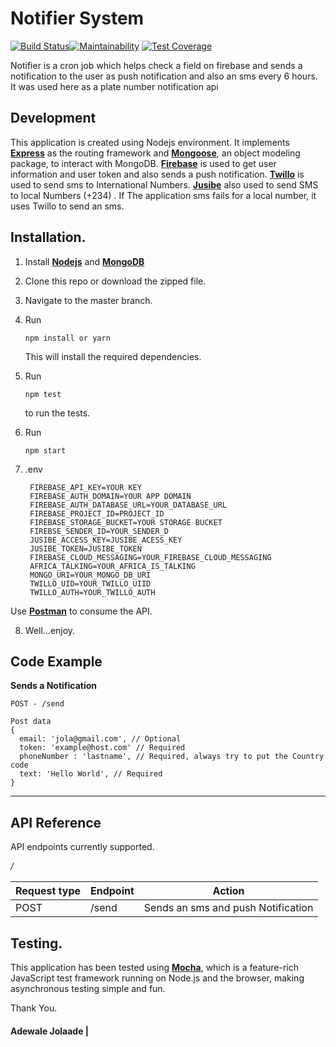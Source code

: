 # Notifier System
[![Build Status](https://travis-ci.org/jadewale/Notifier.svg?branch=master)](https://travis-ci.org/jadewale/Notifier)[![Maintainability](https://api.codeclimate.com/v1/badges/f7b6527c53e8f3cc2484/maintainability)](https://codeclimate.com/github/jadewale/license-plate/maintainability)    [![Test Coverage](https://api.codeclimate.com/v1/badges/f7b6527c53e8f3cc2484/test_coverage)](https://codeclimate.com/github/jadewale/license-plate/test_coverage)


Notifier is a cron job which helps check a field on firebase and sends a notification to the user as push notification and also an sms every 6 hours. It was used here as a plate number notification api

Development
-----------
This application is created using Nodejs environment. It implements [**Express**](http://expressjs.com/) as the routing framework and [**Mongoose**](http://mongoosejs.com/), an object modeling package, to interact with MongoDB. [**Firebase**](https://firebase.google.com/) is used to get user information and user token and also sends a push notification. [**Twillo**](https://twilio.com/) is used to send sms to International Numbers.
[**Jusibe**](https://jusibe.com/) also used to send SMS to local Numbers (+234) . If The application sms fails for a local number, it uses Twillo to send an sms.


Installation.
-------------
1. Install [**Nodejs**](www.nodejs.org) and [**MongoDB**](www.mongodb.org)
2. Clone this repo or download the zipped file.
3. Navigate to the master branch.
4. Run
    ```
    npm install or yarn

    ```
    This will install the required dependencies.

5. Run
    ```
    npm test

    ```
    to run the tests.
  
6. Run
    ```
    npm start

    ```
7. .env
    ```
     FIREBASE_API_KEY=YOUR KEY
     FIREBASE_AUTH_DOMAIN=YOUR APP DOMAIN
     FIREBASE_AUTH_DATABASE_URL=YOUR_DATABASE_URL
     FIREBASE_PROJECT_ID=PROJECT_ID
     FIREBASE_STORAGE_BUCKET=YOUR STORAGE BUCKET
     FIREBSE_SENDER_ID=YOUR_SENDER_D
     JUSIBE_ACCESS_KEY=JUSIBE_ACESS_KEY
     JUSIBE_TOKEN=JUSIBE_TOKEN
     FIREBASE_CLOUD_MESSAGING=YOUR_FIREBASE_CLOUD_MESSAGING
     AFRICA_TALKING=YOUR_AFRICA_IS_TALKING
     MONGO_URI=YOUR_MONGO_DB_URI
     TWILLO_UID=YOUR_TWILLO_UIID
     TWILLO_AUTH=YOUR_TWILLO_AUTH 
    ```
Use [**Postman**](https://www.getpostman.com/) to consume the API.

8. Well...enjoy.

## Code Example

**Sends a Notification**
  ```
  POST - /send

  Post data
  {
    email: 'jola@gmail.com', // Optional
    token: 'example@host.com' // Required
    phoneNumber : 'lastname', // Required, always try to put the Country code
    text: 'Hello World', // Required
  }
  ```

**********

## API Reference

API endpoints currently supported.

_*/*_

Request type | Endpoint | Action 
------------ | -------- | ------
POST | /send | Sends an sms and push Notification



Testing.
--------
This application has been tested using [**Mocha**](https://mochajs.org), which is a feature-rich JavaScript test framework running on Node.js and the browser, making asynchronous testing simple and fun.

Thank You.

#### Adewale Jolaade |
 
